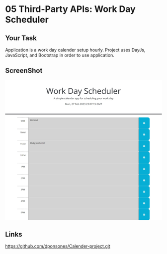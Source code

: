 # 05 Third-Party APIs: Work Day Scheduler

## Your Task

Application is a work day calender setup hourly. Project uses DayJs, JavaScript, and Bootstrap in order to use application. 


## ScreenShot

![A user clicks on slots on the color-coded calendar and edits the events.](./Assets/CalenderSS.jpeg)



## Links

https://github.com/dponsones/Calender-project.git
